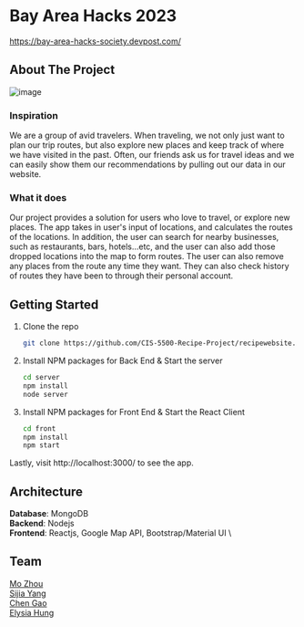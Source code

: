 <!-- ABOUT THE PROJECT -->
# Bay Area Hacks 2023
https://bay-area-hacks-society.devpost.com/

## About The Project
![image](https://user-images.githubusercontent.com/40931390/220187322-d1a14a7a-fa94-46cb-9b88-6758df77e6f3.png)
### Inspiration
We are a group of avid travelers. When traveling, we not only just want to plan our trip routes, but also explore new places and keep track of where we have visited in the past. Often, our friends ask us for travel ideas and we can easily show them our recommendations by pulling out our data in our website.

### What it does
Our project provides a solution for users who love to travel, or explore new places. The app takes in user's input of locations, and calculates the routes of the locations. In addition, the user can search for nearby businesses, such as restaurants, bars, hotels…etc, and the user can also add those dropped locations into the map to form routes. The user can also remove any places from the route any time they want. They can also check history of routes they have been to through their personal account.



<!-- GETTING STARTED -->
## Getting Started
1. Clone the repo
   ```sh
   git clone https://github.com/CIS-5500-Recipe-Project/recipewebsite.git
   ```
2. Install NPM packages for Back End & Start the server
   ```sh
   cd server
   npm install
   node server
   ```
3. Install NPM packages for Front End & Start the React Client
   ```sh
   cd front
   npm install
   npm start
   ```
Lastly, visit http://localhost:3000/ to see the app.

<!-- Architecture -->
## Architecture
**Database**: MongoDB \
**Backend**: Nodejs \
**Frontend**: Reactjs, Google Map API, Bootstrap/Material UI \

<!-- Team -->
## Team
[Mo Zhou](https://github.com/michellezhoumo) \
[Sijia Yang](https://github.com/doubaojiajia) \
[Chen Gao](https://github.com/chen0gao) \
[Elysia Hung](https://github.com/eh668)
